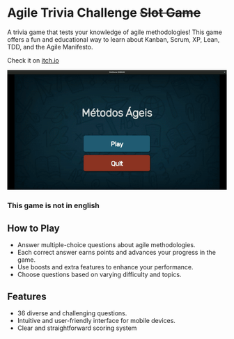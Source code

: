 # Agile Trivia Challenge  ~~Slot Game~~
A trivia game that tests your knowledge of agile methodologies! This game offers a fun and educational way to learn about Kanban, Scrum, XP, Lean, TDD, and the Agile Manifesto.

Check it on [itch.io](https://luiz734.itch.io/agile-trivia-challenge)

![preview](screenshots/demo-slot.gif)

### This game is not in english


## How to Play
- Answer multiple-choice questions about agile methodologies.
- Each correct answer earns points and advances your progress in the game.
- Use boosts and extra features to enhance your performance.
- Choose questions based on varying difficulty and topics. 

## Features
- 36 diverse and challenging questions.
- Intuitive and user-friendly interface for mobile devices.
- Clear and straightforward scoring system
